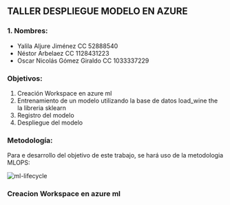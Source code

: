 ## TALLER DESPLIEGUE MODELO EN AZURE
### 1. Nombres:

- Yalila Aljure Jiménez CC 52888540
- Néstor Arbelaez CC 1128431223
- Oscar Nicolás Gómez Giraldo CC 1033337229

### Objetivos:
1. Creación Workspace en azure ml
2. Entrenamiento de un modelo utilizando la base de datos load_wine the la libreria sklearn
3. Registro del modelo 
4. Despliegue del modelo 

### Metodología:

Para e desarrollo del objetivo de este trabajo, se hará uso de la metodologia MLOPS:

![ml-lifecycle](https://user-images.githubusercontent.com/78625501/141683286-3dc5161a-d029-4d08-a74a-fb6ec1315dfb.png)


### Creacion Workspace en azure ml

